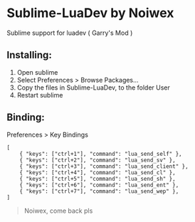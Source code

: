 # Sublime-LuaDev by Noiwex
Sublime support for luadev ( Garry's Mod )

## Installing:

1. Open sublime
2. Select Preferences > Browse Packages...
3. Copy the files in Sublime-LuaDev, to the folder User
4. Restart sublime

## Binding:

Preferences > Key Bindings
```
[
	{ "keys": ["ctrl+1"], "command": "lua_send_self" },
	{ "keys": ["ctrl+2"], "command": "lua_send_sv" },
	{ "keys": ["ctrl+3"], "command": "lua_send_client" },
	{ "keys": ["ctrl+4"], "command": "lua_send_cl" },
	{ "keys": ["ctrl+5"], "command": "lua_send_sh" },
	{ "keys": ["ctrl+6"], "command": "lua_send_ent" },
	{ "keys": ["ctrl+7"], "command": "lua_send_wep" },
]
```


> Noiwex, come back pls
